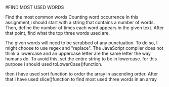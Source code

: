 #FIND MOST USED WORDS

Find the most common words
   Counting word occurrence
    In this assignment,i should  start with a  string that contains a number of words. 
    Then, define the number of times each word appears in the given text. After that point, find  what the top three words used are.
   
   The given words will need to be scrubbed of any punctuation. To do so, I might choose to use regex and "replace".
   The JavaScript compiler does not think a lowercase and an uppercase letter are the same letter the way humans do. To avoid this, set the entire string to be in lowercase.
   for this purpose i should used toLowerCase()function.
   
   then i have used sort function to order the array in ascending order.
   After that i have used slice()function to find most used three words in an array
